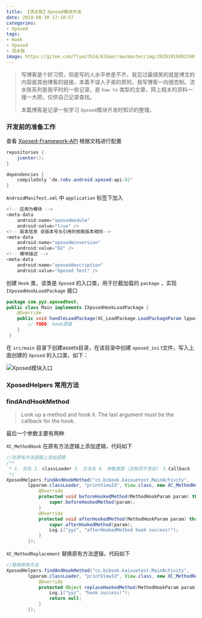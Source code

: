 ```yaml
---
title: 【流水账】Xposed模块开发
date: 2019-08-30 17:18:57
categories: 
- Xposed
tags: 
- Hook
- Xposed
- 流水账
image: https://gitee.com/flywith24/Album/raw/master/img/20201015092240.png
---
```


> 写博客是个好习惯，但是写的人水平参差不齐，我见过最搞笑的就是博文的内容是其他博客的链接。本着不误人子弟的原则，我写博客一向很克制。流水账系列是我平时的一些记录，是 `how to` 类型的文章，网上相关的资料一搜一大把，仅供自己记录查找。
>
> 本篇博客是记录一些学习 `Xposed`模块开发时知识的整理。

<!-- more -->

### 开发前的准备工作

查看 [Xposed-Framework-API](https://github.com/rovo89/XposedBridge/wiki/Using-the-Xposed-Framework-API) 根据文档进行配置

```java
repositories {
    jcenter();
}

dependencies {
    compileOnly 'de.robv.android.xposed:api:82'
}
```



`AndroidManifest.xml` 中 `application` 标签下加入

```java
<!-- 应用为模块 -->
<meta-data
    android:name="xposedmodule"
    android:value="true" />
<!-- 版本信息 该版本号与引用的依赖版本相同-->
<meta-data
    android:name="xposedminversion"
    android:value="82" />
<!-- 模块描述 -->
<meta-data
    android:name="xposeddescription"
    android:value="Xposed Test" />
```



创建 `Hook` 类，该类是 `Xposed` 的入口类，用于拦截加载的 `package` ，实现 `IXposedHookLoadPackage` 接口

```java
package com.yyz.xposedtest;
public class Main implements IXposedHookLoadPackage {
    @Override
    public void handleLoadPackage(XC_LoadPackage.LoadPackageParam lpparam) throws Throwable {
    	// TODO: hook逻辑  
    }
 }
```



在 `src/main` 目录下创建assets目录，在该目录中创建 `xposed_ini` t文件，写入上面创建的 `Xposed` 的入口类，如下：

![Xposed模块入口](https://gitee.com/flywith24/Album/raw/master/img/20201015153323.png)

### XposedHelpers 常用方法

### findAndHookMethod

> Look up a method and hook it. The last argument must be the callback for the hook.

最后一个参数主要有两种

`XC_MethodHook` 在原有方法逻辑上添加逻辑，代码如下

```java
//在原有方法逻辑上添加逻辑
/**
 * 1. 包名 2. classLoader 3. 方法名 4. 参数类型（没有则不添加） 5.Callback
 */
XposedHelpers.findAndHookMethod("cn.bcbook.kaixuetest.MainActivity",
        lpparam.classLoader, "printViewId", View.class, new XC_MethodHook() {
            @Override
            protected void beforeHookedMethod(MethodHookParam param) throws Throwable {
                super.beforeHookedMethod(param);
            }
            @Override
            protected void afterHookedMethod(MethodHookParam param) throws Throwable {
                super.afterHookedMethod(param);
                Log.i("yyz", "afterHookedMethod hook success!");
            }
        });
```



`XC_MethodReplacement` 替换原有方法逻辑，代码如下

```java
//替换原有方法
XposedHelpers.findAndHookMethod("cn.bcbook.kaixuetest.MainActivity",
        lpparam.classLoader, "printViewId", View.class, new XC_MethodReplacement() {
            @Override
            protected Object replaceHookedMethod(MethodHookParam param) throws Throwable {
                Log.i("yyz", "hook success!");
                return null;
            }
        });
```

